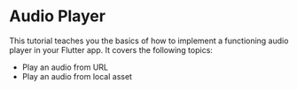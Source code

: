 # Audio Player

This tutorial teaches you the basics of how to implement a functioning audio player in your Flutter app. It covers the following topics:  
 - Play an audio from URL 
 - Play an audio from local asset
